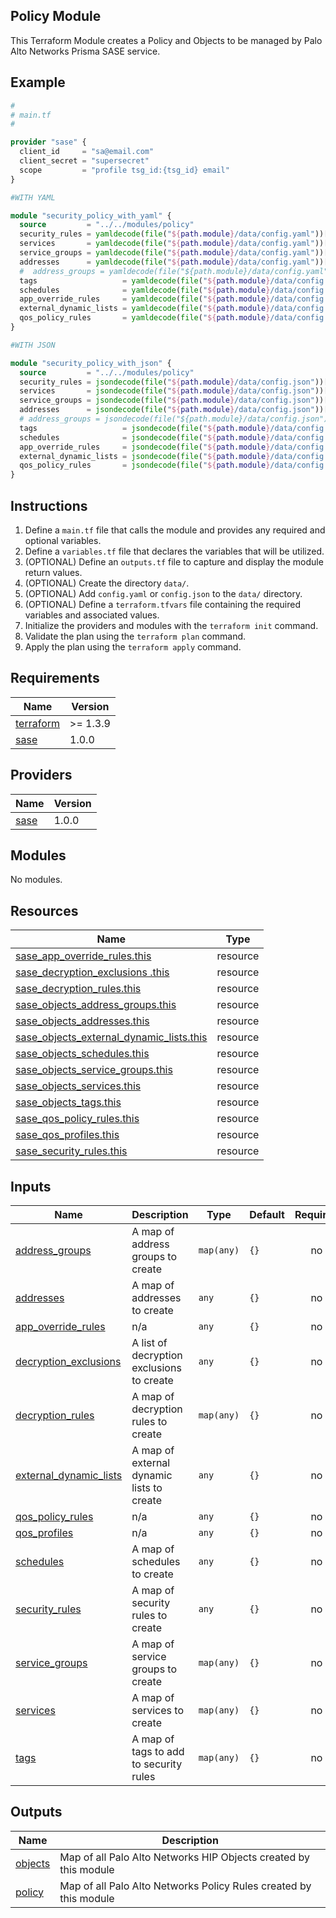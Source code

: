 ## Policy Module

This Terraform Module creates a Policy and Objects to be managed by Palo Alto Networks
Prisma SASE service.

## Example

```terraform
#
# main.tf
#

provider "sase" {
  client_id     = "sa@email.com"
  client_secret = "supersecret"
  scope         = "profile tsg_id:{tsg_id} email"
}

#WITH YAML

module "security_policy_with_yaml" {
  source         = "../../modules/policy"
  security_rules = yamldecode(file("${path.module}/data/config.yaml"))["security_rules"]
  services       = yamldecode(file("${path.module}/data/config.yaml"))["services"]
  service_groups = yamldecode(file("${path.module}/data/config.yaml"))["service_groups"]
  addresses      = yamldecode(file("${path.module}/data/config.yaml"))["addresses"]
  #  address_groups = yamldecode(file("${path.module}/data/config.yaml"))["address_groups"]
  tags                   = yamldecode(file("${path.module}/data/config.yaml"))["tags"]
  schedules              = yamldecode(file("${path.module}/data/config.yaml"))["schedules"]
  app_override_rules     = yamldecode(file("${path.module}/data/config.yaml"))["app_override_rules"]
  external_dynamic_lists = yamldecode(file("${path.module}/data/config.yaml"))["external_dynamic_lists"]
  qos_policy_rules       = yamldecode(file("${path.module}/data/config.yaml"))["qos_policy_rules"]
}

#WITH JSON

module "security_policy_with_json" {
  source         = "../../modules/policy"
  security_rules = jsondecode(file("${path.module}/data/config.json"))["security_rules"]
  services       = jsondecode(file("${path.module}/data/config.json"))["services"]
  service_groups = jsondecode(file("${path.module}/data/config.json"))["service_groups"]
  addresses      = jsondecode(file("${path.module}/data/config.json"))["addresses"]
  # address_groups = jsondecode(file("${path.module}/data/config.json"))["address_groups"]
  tags                   = jsondecode(file("${path.module}/data/config.json"))["tags"]
  schedules              = jsondecode(file("${path.module}/data/config.json"))["schedules"]
  app_override_rules     = jsondecode(file("${path.module}/data/config.json"))["app_override_rules"]
  external_dynamic_lists = jsondecode(file("${path.module}/data/config.json"))["external_dynamic_lists"]
  qos_policy_rules       = jsondecode(file("${path.module}/data/config.json"))["qos_policy_rules"]
}
```

## Instructions

1. Define a `main.tf` file that calls the module and provides any required and
optional variables.
2. Define a `variables.tf` file that declares the variables that will be
utilized.
3. (OPTIONAL) Define an `outputs.tf` file to capture and display the module
return values.
4. (OPTIONAL) Create the directory `data/`.
5. (OPTIONAL) Add `config.yaml` or `config.json` to the `data/` directory.
6. (OPTIONAL) Define a `terraform.tfvars` file containing the required
variables and associated values.
7. Initialize the providers and modules with the `terraform init` command.
8. Validate the plan using the `terraform plan` command.
9. Apply the plan using the `terraform apply` command. 

<!-- BEGINNING OF PRE-COMMIT-TERRAFORM DOCS HOOK -->
## Requirements

| Name | Version |
|------|---------|
| <a name="requirement_terraform"></a> [terraform](#requirement\_terraform) | >= 1.3.9 |
| <a name="requirement_sase"></a> [sase](#requirement\_sase) | 1.0.0 |

## Providers

| Name | Version |
|------|---------|
| <a name="provider_sase"></a> [sase](#provider\_sase) | 1.0.0 |

## Modules

No modules.

## Resources

| Name | Type |
|------|------|
| [sase_app_override_rules.this](https://registry.terraform.io/providers/paloaltonetworks-local/sase/1.0.0/docs/resources/app_override_rules) | resource |
| [sase_decryption_exclusions .this](https://registry.terraform.io/providers/paloaltonetworks-local/sase/1.0.0/docs/resources/decryption_exclusions ) | resource |
| [sase_decryption_rules.this](https://registry.terraform.io/providers/paloaltonetworks-local/sase/1.0.0/docs/resources/decryption_rules) | resource |
| [sase_objects_address_groups.this](https://registry.terraform.io/providers/paloaltonetworks-local/sase/1.0.0/docs/resources/objects_address_groups) | resource |
| [sase_objects_addresses.this](https://registry.terraform.io/providers/paloaltonetworks-local/sase/1.0.0/docs/resources/objects_addresses) | resource |
| [sase_objects_external_dynamic_lists.this](https://registry.terraform.io/providers/paloaltonetworks-local/sase/1.0.0/docs/resources/objects_external_dynamic_lists) | resource |
| [sase_objects_schedules.this](https://registry.terraform.io/providers/paloaltonetworks-local/sase/1.0.0/docs/resources/objects_schedules) | resource |
| [sase_objects_service_groups.this](https://registry.terraform.io/providers/paloaltonetworks-local/sase/1.0.0/docs/resources/objects_service_groups) | resource |
| [sase_objects_services.this](https://registry.terraform.io/providers/paloaltonetworks-local/sase/1.0.0/docs/resources/objects_services) | resource |
| [sase_objects_tags.this](https://registry.terraform.io/providers/paloaltonetworks-local/sase/1.0.0/docs/resources/objects_tags) | resource |
| [sase_qos_policy_rules.this](https://registry.terraform.io/providers/paloaltonetworks-local/sase/1.0.0/docs/resources/qos_policy_rules) | resource |
| [sase_qos_profiles.this](https://registry.terraform.io/providers/paloaltonetworks-local/sase/1.0.0/docs/resources/qos_profiles) | resource |
| [sase_security_rules.this](https://registry.terraform.io/providers/paloaltonetworks-local/sase/1.0.0/docs/resources/security_rules) | resource |

## Inputs

| Name | Description | Type | Default | Required |
|------|-------------|------|---------|:--------:|
| <a name="input_address_groups"></a> [address\_groups](#input\_address\_groups) | A map of address groups to create | `map(any)` | `{}` | no |
| <a name="input_addresses"></a> [addresses](#input\_addresses) | A map of addresses to create | `any` | `{}` | no |
| <a name="input_app_override_rules"></a> [app\_override\_rules](#input\_app\_override\_rules) | n/a | `any` | `{}` | no |
| <a name="input_decryption_exclusions"></a> [decryption\_exclusions](#input\_decryption\_exclusions) | A list of decryption exclusions to create | `any` | `{}` | no |
| <a name="input_decryption_rules"></a> [decryption\_rules](#input\_decryption\_rules) | A map of decryption rules to create | `map(any)` | `{}` | no |
| <a name="input_external_dynamic_lists"></a> [external\_dynamic\_lists](#input\_external\_dynamic\_lists) | A map of external dynamic lists to create | `any` | `{}` | no |
| <a name="input_qos_policy_rules"></a> [qos\_policy\_rules](#input\_qos\_policy\_rules) | n/a | `any` | `{}` | no |
| <a name="input_qos_profiles"></a> [qos\_profiles](#input\_qos\_profiles) | n/a | `any` | `{}` | no |
| <a name="input_schedules"></a> [schedules](#input\_schedules) | A map of schedules to create | `any` | `{}` | no |
| <a name="input_security_rules"></a> [security\_rules](#input\_security\_rules) | A map of security rules to create | `any` | `{}` | no |
| <a name="input_service_groups"></a> [service\_groups](#input\_service\_groups) | A map of service groups to create | `map(any)` | `{}` | no |
| <a name="input_services"></a> [services](#input\_services) | A map of services to create | `map(any)` | `{}` | no |
| <a name="input_tags"></a> [tags](#input\_tags) | A map of tags to add to security rules | `map(any)` | `{}` | no |

## Outputs

| Name | Description |
|------|-------------|
| <a name="output_objects"></a> [objects](#output\_objects) | Map of all Palo Alto Networks HIP Objects created by this module |
| <a name="output_policy"></a> [policy](#output\_policy) | Map of all Palo Alto Networks Policy Rules created by this module |
<!-- END OF PRE-COMMIT-TERRAFORM DOCS HOOK -->